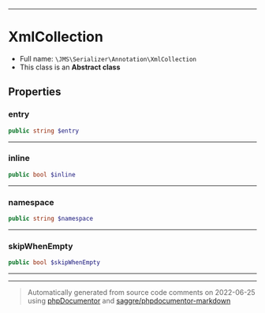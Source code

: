 ***

# XmlCollection





* Full name: `\JMS\Serializer\Annotation\XmlCollection`
* This class is an **Abstract class**



## Properties


### entry



```php
public string $entry
```






***

### inline



```php
public bool $inline
```






***

### namespace



```php
public string $namespace
```






***

### skipWhenEmpty



```php
public bool $skipWhenEmpty
```






***



***
> Automatically generated from source code comments on 2022-06-25 using [phpDocumentor](http://www.phpdoc.org/) and [saggre/phpdocumentor-markdown](https://github.com/Saggre/phpDocumentor-markdown)
